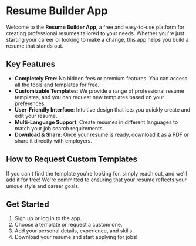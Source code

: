 # Resume Builder App

Welcome to the **Resume Builder App**, a free and easy-to-use platform for creating professional resumes tailored to your needs. Whether you're just starting your career or looking to make a change, this app helps you build a resume that stands out.

## Key Features
- **Completely Free**: No hidden fees or premium features. You can access all the tools and templates for free.
- **Customizable Templates**: We provide a range of professional resume templates, and you can request new templates based on your preferences.
- **User-Friendly Interface**: Intuitive design that lets you quickly create and edit your resume.
- **Multi-Language Support**: Create resumes in different languages to match your job search requirements.
- **Download & Share**: Once your resume is ready, download it as a PDF or share it directly with employers.

## How to Request Custom Templates
If you can't find the template you're looking for, simply reach out, and we'll add it for free! We're committed to ensuring that your resume reflects your unique style and career goals.

## Get Started
1. Sign up or log in to the app.
2. Choose a template or request a custom one.
3. Add your personal details, experience, and skills.
4. Download your resume and start applying for jobs!